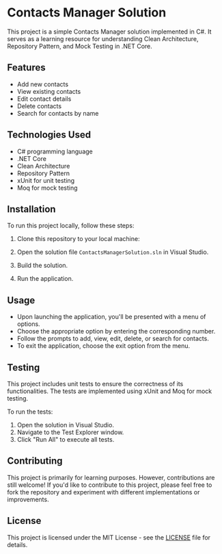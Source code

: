 # Contacts Manager Solution

This project is a simple Contacts Manager solution implemented in C#. It serves as a learning resource for understanding Clean Architecture, Repository Pattern, and Mock Testing in .NET Core.

## Features

- Add new contacts
- View existing contacts
- Edit contact details
- Delete contacts
- Search for contacts by name

## Technologies Used

- C# programming language
- .NET Core
- Clean Architecture
- Repository Pattern
- xUnit for unit testing
- Moq for mock testing

## Installation

To run this project locally, follow these steps:

1. Clone this repository to your local machine:

2. Open the solution file `ContactsManagerSolution.sln` in Visual Studio.

3. Build the solution.

4. Run the application.

## Usage

- Upon launching the application, you'll be presented with a menu of options.
- Choose the appropriate option by entering the corresponding number.
- Follow the prompts to add, view, edit, delete, or search for contacts.
- To exit the application, choose the exit option from the menu.

## Testing

This project includes unit tests to ensure the correctness of its functionalities. The tests are implemented using xUnit and Moq for mock testing.

To run the tests:

1. Open the solution in Visual Studio.
2. Navigate to the Test Explorer window.
3. Click "Run All" to execute all tests.

## Contributing

This project is primarily for learning purposes. However, contributions are still welcome! If you'd like to contribute to this project, please feel free to fork the repository and experiment with different implementations or improvements.

## License

This project is licensed under the MIT License - see the [LICENSE](LICENSE) file for details.
